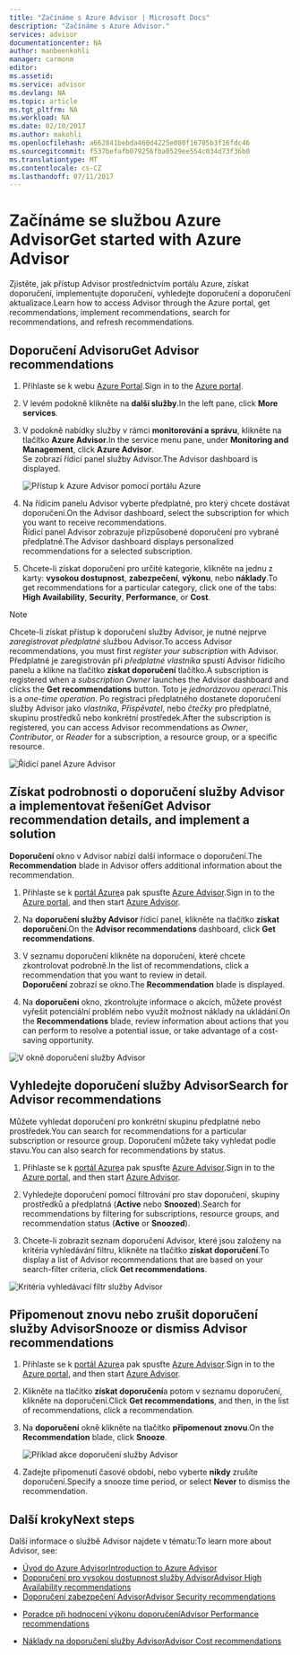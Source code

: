 ```yaml
---
title: "Začínáme s Azure Advisor | Microsoft Docs"
description: "Začínáme s Azure Advisor."
services: advisor
documentationcenter: NA
author: manbeenkohli
manager: carmonm
editor: 
ms.assetid: 
ms.service: advisor
ms.devlang: NA
ms.topic: article
ms.tgt_pltfrm: NA
ms.workload: NA
ms.date: 02/10/2017
ms.author: makohli
ms.openlocfilehash: a662841bebda460d4225e080f16705b3f16fdc46
ms.sourcegitcommit: f537befafb079256fba0529ee554c034d73f36b0
ms.translationtype: MT
ms.contentlocale: cs-CZ
ms.lasthandoff: 07/11/2017
---
```

# <a name="get-started-with-azure-advisor"></a><span data-ttu-id="340dd-103">Začínáme se službou Azure Advisor</span><span class="sxs-lookup"><span data-stu-id="340dd-103">Get started with Azure Advisor</span></span>

<span data-ttu-id="340dd-104">Zjistěte, jak přístup Advisor prostřednictvím portálu Azure, získat doporučení, implementujte doporučení, vyhledejte doporučení a doporučení aktualizace.</span><span class="sxs-lookup"><span data-stu-id="340dd-104">Learn how to access Advisor through the Azure portal, get recommendations, implement recommendations, search for recommendations, and refresh recommendations.</span></span>

## <a name="get-advisor-recommendations"></a><span data-ttu-id="340dd-105">Doporučení Advisoru</span><span class="sxs-lookup"><span data-stu-id="340dd-105">Get Advisor recommendations</span></span>

1. <span data-ttu-id="340dd-106">Přihlaste se k webu [Azure Portal](https://portal.azure.com).</span><span class="sxs-lookup"><span data-stu-id="340dd-106">Sign in to the [Azure portal](https://portal.azure.com).</span></span>

2. <span data-ttu-id="340dd-107">V levém podokně klikněte na **další služby**.</span><span class="sxs-lookup"><span data-stu-id="340dd-107">In the left pane, click **More services**.</span></span>

3. <span data-ttu-id="340dd-108">V podokně nabídky služby v rámci **monitorování a správu**, klikněte na tlačítko **Azure Advisor**.</span><span class="sxs-lookup"><span data-stu-id="340dd-108">In the service menu pane, under **Monitoring and Management**, click **Azure Advisor**.</span></span>  
 <span data-ttu-id="340dd-109">Se zobrazí řídicí panel služby Advisor.</span><span class="sxs-lookup"><span data-stu-id="340dd-109">The Advisor dashboard is displayed.</span></span>

   ![Přístup k Azure Advisor pomocí portálu Azure](./media/advisor-overview/advisor-azure-portal-menu.png) 

4. <span data-ttu-id="340dd-111">Na řídicím panelu Advisor vyberte předplatné, pro který chcete dostávat doporučení.</span><span class="sxs-lookup"><span data-stu-id="340dd-111">On the Advisor dashboard, select the subscription for which you want to receive recommendations.</span></span>  
<span data-ttu-id="340dd-112">Řídicí panel Advisor zobrazuje přizpůsobené doporučení pro vybrané předplatné.</span><span class="sxs-lookup"><span data-stu-id="340dd-112">The Advisor dashboard displays personalized recommendations for a selected subscription.</span></span> 

5. <span data-ttu-id="340dd-113">Chcete-li získat doporučení pro určité kategorie, klikněte na jednu z karty: **vysokou dostupnost**, **zabezpečení**, **výkonu**, nebo **náklady**.</span><span class="sxs-lookup"><span data-stu-id="340dd-113">To get recommendations for a particular category, click one of the tabs: **High Availability**, **Security**, **Performance**, or **Cost**.</span></span>
 
> [!NOTE]
> <span data-ttu-id="340dd-114">Chcete-li získat přístup k doporučení služby Advisor, je nutné nejprve *zaregistrovat předplatné* službou Advisor.</span><span class="sxs-lookup"><span data-stu-id="340dd-114">To access Advisor recommendations, you must first *register your subscription* with Advisor.</span></span> <span data-ttu-id="340dd-115">Předplatné je zaregistrován při *předplatné vlastníka* spustí Advisor řídicího panelu a klikne na tlačítko **získat doporučení** tlačítko.</span><span class="sxs-lookup"><span data-stu-id="340dd-115">A subscription is registered when a *subscription Owner* launches the Advisor dashboard and clicks the **Get recommendations** button.</span></span> <span data-ttu-id="340dd-116">Toto je *jednorázovou operaci*.</span><span class="sxs-lookup"><span data-stu-id="340dd-116">This is a *one-time operation*.</span></span> <span data-ttu-id="340dd-117">Po registraci předplatného dostanete doporučení služby Advisor jako *vlastníka*, *Přispěvatel*, nebo *čtečky* pro předplatné, skupinu prostředků nebo konkrétní prostředek.</span><span class="sxs-lookup"><span data-stu-id="340dd-117">After the subscription is registered, you can access Advisor recommendations as *Owner*, *Contributor*, or *Reader* for a subscription, a resource group, or a specific resource.</span></span>

  ![Řídicí panel Azure Advisor](./media/advisor-overview/advisor-all-tab.png)

## <a name="get-advisor-recommendation-details-and-implement-a-solution"></a><span data-ttu-id="340dd-119">Získat podrobnosti o doporučení služby Advisor a implementovat řešení</span><span class="sxs-lookup"><span data-stu-id="340dd-119">Get Advisor recommendation details, and implement a solution</span></span>

<span data-ttu-id="340dd-120">**Doporučení** okno v Advisor nabízí další informace o doporučení.</span><span class="sxs-lookup"><span data-stu-id="340dd-120">The **Recommendation** blade in Advisor offers additional information about the recommendation.</span></span> 

1. <span data-ttu-id="340dd-121">Přihlaste se k [portál Azure](https://portal.azure.com)a pak spusťte [Azure Advisor](https://aka.ms/azureadvisordashboard).</span><span class="sxs-lookup"><span data-stu-id="340dd-121">Sign in to the [Azure portal](https://portal.azure.com), and then start [Azure Advisor](https://aka.ms/azureadvisordashboard).</span></span>

2. <span data-ttu-id="340dd-122">Na **doporučení služby Advisor** řídicí panel, klikněte na tlačítko **získat doporučení**.</span><span class="sxs-lookup"><span data-stu-id="340dd-122">On the **Advisor recommendations** dashboard, click **Get recommendations**.</span></span>

3. <span data-ttu-id="340dd-123">V seznamu doporučení klikněte na doporučení, které chcete zkontrolovat podrobně.</span><span class="sxs-lookup"><span data-stu-id="340dd-123">In the list of recommendations, click a recommendation that you want to review in detail.</span></span>  
<span data-ttu-id="340dd-124">**Doporučení** zobrazí se okno.</span><span class="sxs-lookup"><span data-stu-id="340dd-124">The **Recommendation** blade is displayed.</span></span>

4. <span data-ttu-id="340dd-125">Na **doporučení** okno, zkontrolujte informace o akcích, můžete provést vyřešit potenciální problém nebo využít možnost náklady na ukládání.</span><span class="sxs-lookup"><span data-stu-id="340dd-125">On the **Recommendations** blade, review information about actions that you can perform to resolve a potential issue, or take advantage of a cost-saving opportunity.</span></span> 
  
  ![V okně doporučení služby Advisor](./media/advisor-overview/advisor-recommendation-action-example.png)

## <a name="search-for-advisor-recommendations"></a><span data-ttu-id="340dd-127">Vyhledejte doporučení služby Advisor</span><span class="sxs-lookup"><span data-stu-id="340dd-127">Search for Advisor recommendations</span></span>

<span data-ttu-id="340dd-128">Můžete vyhledat doporučení pro konkrétní skupinu předplatné nebo prostředek.</span><span class="sxs-lookup"><span data-stu-id="340dd-128">You can search for recommendations for a particular subscription or resource group.</span></span> <span data-ttu-id="340dd-129">Doporučení můžete taky vyhledat podle stavu.</span><span class="sxs-lookup"><span data-stu-id="340dd-129">You can also search for recommendations by status.</span></span>

1. <span data-ttu-id="340dd-130">Přihlaste se k [portál Azure](https://portal.azure.com)a pak spusťte [Azure Advisor](https://aka.ms/azureadvisordashboard).</span><span class="sxs-lookup"><span data-stu-id="340dd-130">Sign in to the [Azure portal](https://portal.azure.com), and then start [Azure Advisor](https://aka.ms/azureadvisordashboard).</span></span>

2. <span data-ttu-id="340dd-131">Vyhledejte doporučení pomocí filtrování pro stav doporučení, skupiny prostředků a předplatná (**Active** nebo **Snoozed**).</span><span class="sxs-lookup"><span data-stu-id="340dd-131">Search for recommendations by filtering for subscriptions, resource groups, and recommendation status (**Active** or **Snoozed**).</span></span>

3. <span data-ttu-id="340dd-132">Chcete-li zobrazit seznam doporučení Advisor, které jsou založeny na kritéria vyhledávání filtru, klikněte na tlačítko **získat doporučení**.</span><span class="sxs-lookup"><span data-stu-id="340dd-132">To display a list of Advisor recommendations that are based on your search-filter criteria, click **Get recommendations**.</span></span>

  ![Kritéria vyhledávací filtr služby Advisor](./media/advisor-get-started/advisor-search.png)

## <a name="snooze-or-dismiss-advisor-recommendations"></a><span data-ttu-id="340dd-134">Připomenout znovu nebo zrušit doporučení služby Advisor</span><span class="sxs-lookup"><span data-stu-id="340dd-134">Snooze or dismiss Advisor recommendations</span></span>

1. <span data-ttu-id="340dd-135">Přihlaste se k [portál Azure](https://portal.azure.com)a pak spusťte [Azure Advisor](https://aka.ms/azureadvisordashboard).</span><span class="sxs-lookup"><span data-stu-id="340dd-135">Sign in to the [Azure portal](https://portal.azure.com), and then start [Azure Advisor](https://aka.ms/azureadvisordashboard).</span></span>

2. <span data-ttu-id="340dd-136">Klikněte na tlačítko **získat doporučení**a potom v seznamu doporučení, klikněte na doporučení.</span><span class="sxs-lookup"><span data-stu-id="340dd-136">Click **Get recommendations**, and then, in the list of recommendations, click a recommendation.</span></span>

3. <span data-ttu-id="340dd-137">Na **doporučení** okně klikněte na tlačítko **připomenout znovu**.</span><span class="sxs-lookup"><span data-stu-id="340dd-137">On the **Recommendation** blade, click **Snooze**.</span></span>  

   ![Příklad akce doporučení služby Advisor](./media/advisor-get-started/advisor-snooze.png)

4. <span data-ttu-id="340dd-139">Zadejte připomenutí časové období, nebo vyberte **nikdy** zrušíte doporučení.</span><span class="sxs-lookup"><span data-stu-id="340dd-139">Specify a snooze time period, or select **Never** to dismiss the recommendation.</span></span>


## <a name="next-steps"></a><span data-ttu-id="340dd-140">Další kroky</span><span class="sxs-lookup"><span data-stu-id="340dd-140">Next steps</span></span>

<span data-ttu-id="340dd-141">Další informace o službě Advisor najdete v tématu:</span><span class="sxs-lookup"><span data-stu-id="340dd-141">To learn more about Advisor, see:</span></span>
* [<span data-ttu-id="340dd-142">Úvod do Azure Advisor</span><span class="sxs-lookup"><span data-stu-id="340dd-142">Introduction to Azure Advisor</span></span>](advisor-overview.md)
* [<span data-ttu-id="340dd-143">Doporučení pro vysokou dostupnost služby Advisor</span><span class="sxs-lookup"><span data-stu-id="340dd-143">Advisor High Availability recommendations</span></span>](advisor-high-availability-recommendations.md)
* [<span data-ttu-id="340dd-144">Doporučení zabezpečení Advisor</span><span class="sxs-lookup"><span data-stu-id="340dd-144">Advisor Security recommendations</span></span>](advisor-security-recommendations.md)
-  [<span data-ttu-id="340dd-145">Poradce při hodnocení výkonu doporučení</span><span class="sxs-lookup"><span data-stu-id="340dd-145">Advisor Performance recommendations</span></span>](advisor-performance-recommendations.md)
* [<span data-ttu-id="340dd-146">Náklady na doporučení služby Advisor</span><span class="sxs-lookup"><span data-stu-id="340dd-146">Advisor Cost recommendations</span></span>](advisor-performance-recommendations.md)
